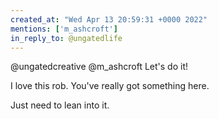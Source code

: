 ```yaml
---
created_at: "Wed Apr 13 20:59:31 +0000 2022"
mentions: ['m_ashcroft']
in_reply_to: @ungatedlife
---
```


@ungatedcreative @m_ashcroft Let's do it!

I love this rob. You've really got something here.

Just need to lean into it.